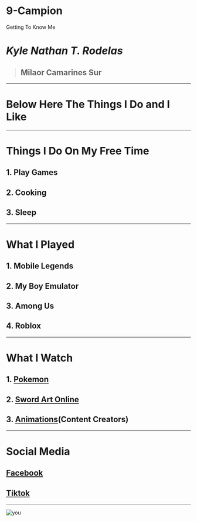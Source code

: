 # 9-Campion
Getting To Know Me
# *Kyle Nathan T. Rodelas*
> ## Milaor Camarines Sur
---
# Below Here The Things I Do and I Like
---
# Things I Do On My Free Time
## 1. Play Games
## 2. Cooking
## 3. Sleep 
---
# What I Played
## 1. Mobile Legends
## 2. My Boy Emulator
## 3. Among Us
## 4. Roblox
---
# What I Watch 
## 1. [Pokemon](https://pokemondb.net/pokedex)
## 2. [Sword Art Online](https://en.wikipedia.org/wiki/Sword_Art_Online)
## 3. [Animations](https://www.youtube.com/@jaidenanimations)(Content Creators)
---
# Social Media 
## [Facebook](https://www.facebook.com)
## [Tiktok](https://www.Tiktok.com)
---
![you](https://github.com/user-attachments/assets/bf860caa-1b97-4216-839c-bc335d0b5c4f)

